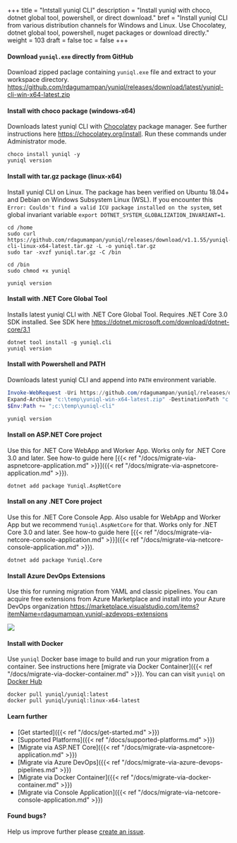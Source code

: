 +++
title = "Intstall yuniql CLI"
description = "Install yuniql with choco, dotnet global tool, powershell, or direct download."
bref = "Install yuniql CLI from various distribution channels for Windows and Linux. Use Chocolatey, dotnet global tool, powershell, nuget packages or download directly."
weight = 103
draft = false
toc = false
+++

#### Download `yuniql.exe` directly from GitHub
Download zipped paclage containing `yuniql.exe` file and extract to your workspace directory.
https://github.com/rdagumampan/yuniql/releases/download/latest/yuniql-cli-win-x64-latest.zip

#### Install with choco package (windows-x64)
Downloads latest yuniql CLI with [Chocolatey](https://chocolatey.org/) package manager. See further instructions here https://chocolatey.org/install. Run these commands under Administrator mode.
```shell
choco install yuniql -y
yuniql version
```

#### Install with tar.gz package (linux-x64)
Install yuniql CLI on Linux. The package has been verified on Ubuntu 18.04+ and Debian on Windows Subsystem Linux (WSL). If you encounter this `Error: Couldn't find a valid ICU package installed on the system`, set global invariant variable `export DOTNET_SYSTEM_GLOBALIZATION_INVARIANT=1`.

```shell
cd /home
sudo curl https://github.com/rdagumampan/yuniql/releases/download/v1.1.55/yuniql-cli-linux-x64-latest.tar.gz -L -o yuniql.tar.gz
sudo tar -xvzf yuniql.tar.gz -C /bin

cd /bin
sudo chmod +x yuniql

yuniql version
```

#### Install with .NET Core Global Tool
Installs latest yuniql CLI with .NET Core Global Tool. Requires .NET Core 3.0 SDK installed. See SDK here https://dotnet.microsoft.com/download/dotnet-core/3.1
```shell
dotnet tool install -g yuniql.cli
yuniql version
```

#### Install with Powershell and PATH
Downloads latest yuniql CLI and append into `PATH` environment variable.
```powershell
Invoke-WebRequest -Uri https://github.com/rdagumampan/yuniql/releases/download/latest/yuniql-cli-win-x64-latest.zip -OutFile  "c:\temp\yuniql-win-x64-latest.zip"
Expand-Archive "c:\temp\yuniql-win-x64-latest.zip" -DestinationPath "c:\temp\yuniql-cli"
$Env:Path += ";c:\temp\yuniql-cli"

yuniql version
```

#### Install on ASP.NET Core project
Use this for .NET Core WebApp and Worker App. Works only for .NET Core 3.0 and later. See how-to guide here [{{< ref "/docs/migrate-via-aspnetcore-application.md" >}}]({{< ref "/docs/migrate-via-aspnetcore-application.md" >}}).
```shell
dotnet add package Yuniql.AspNetCore
```

#### Install on any .NET Core project
Use this for .NET Core Console App. Also usable for WebApp and Worker App but we recommend `Yuniql.AspNetCore` for that. Works only for .NET Core 3.0 and later. See how-to guide here [{{< ref "/docs/migrate-via-netcore-console-application.md" >}}]({{< ref "/docs/migrate-via-netcore-console-application.md" >}}).
```shell
dotnet add package Yuniql.Core
```

#### Install Azure DevOps Extensions
Use this for running migration from YAML and classic pipelines. You can acquire free extensions from Azure Marketplace and install into your Azure DevOps organization https://marketplace.visualstudio.com/items?itemName=rdagumampan.yuniql-azdevops-extensions

![](https://rdagumampan.gallerycdn.vsassets.io/extensions/rdagumampan/yuniql-azdevops-extensions/0.56.0/1576914414829/images/screenshot-01.png)

#### Install with Docker
Use `yuniql` Docker base image to build and run your migration from a container. See instructions here [migrate via Docker Container]({{< ref "/docs/migrate-via-docker-container.md" >}}). You can can visit `yuniql` on [Docker Hub](https://hub.docker.com/repository/docker/yuniql/yuniql)

```shell
docker pull yuniql/yuniql:latest
docker pull yuniql/yuniql:linux-x64-latest
```

#### Learn further

* [Get started]({{< ref "/docs/get-started.md" >}})
* [Supported Platforms]({{< ref "/docs/supported-platforms.md" >}})
* [Migrate via ASP.NET Core]({{< ref "/docs/migrate-via-aspnetcore-application.md" >}})
* [Migrate via Azure DevOps]({{< ref "/docs/migrate-via-azure-devops-pipelines.md" >}})
* [Migrate via Docker Container]({{< ref "/docs/migrate-via-docker-container.md" >}})
* [Migrate via Console Application]({{< ref "/docs/migrate-via-netcore-console-application.md" >}})

<!-- * [Yuniql CLI Command Reference]({{< ref "/docs/yuniql-cli-command-reference.md" >}})
* [Bulk Import CSV Master Data]({{< ref "/docs/bulk-import-csv-master-data.md" >}})
* [Use Token Replacement]({{< ref "/docs/token-replacement.md" >}})
* [Environment-aware Migration]({{< ref "/docs/environment-aware-scripts.md" >}}) -->

#### Found bugs?
Help us improve further please [create an issue](https://github.com/rdagumampan/yuniql/issues/new).